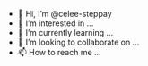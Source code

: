 - 👋 Hi, I’m @celee-steppay
- 👀 I’m interested in ...
- 🌱 I’m currently learning ...
- 💞️ I’m looking to collaborate on ...
- 📫 How to reach me ...

<!---
celee-steppay/celee-steppay is a ✨ special ✨ repository because its `README.md` (this file) appears on your GitHub profile.
You can click the Preview link to take a look at your changes.
--->
